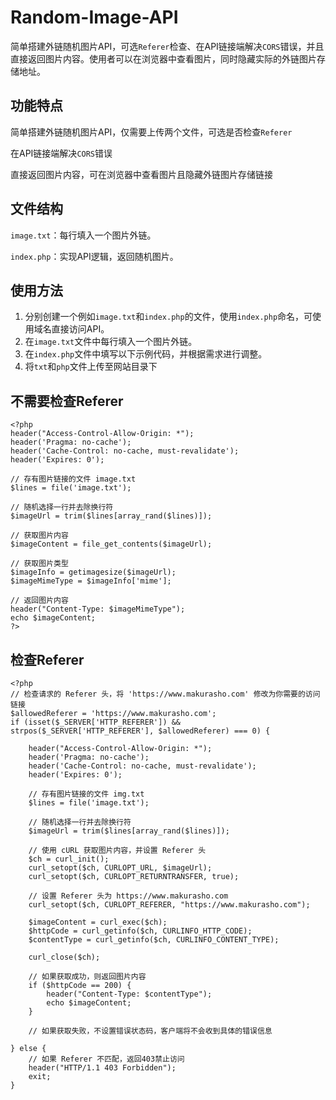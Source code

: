 # Random-Image-API

简单搭建外链随机图片API，可选`Referer`检查、在API链接端解决`CORS`错误，并且直接返回图片内容。使用者可以在浏览器中查看图片，同时隐藏实际的外链图片存储地址。

## 功能特点

简单搭建外链随机图片API，仅需要上传两个文件，可选是否检查`Referer`

在API链接端解决`CORS`错误

直接返回图片内容，可在浏览器中查看图片且隐藏外链图片存储链接

## 文件结构

`image.txt`：每行填入一个图片外链。

`index.php`：实现API逻辑，返回随机图片。

## 使用方法

1. 分别创建一个例如`image.txt`和`index.php`的文件，使用`index.php`命名，可使用域名直接访问API。
2. 在`image.txt`文件中每行填入一个图片外链。
3. 在`index.php`文件中填写以下示例代码，并根据需求进行调整。
4. 将`txt`和`php`文件上传至网站目录下

## 不需要检查Referer

```
<?php
header("Access-Control-Allow-Origin: *");
header('Pragma: no-cache');
header('Cache-Control: no-cache, must-revalidate');
header('Expires: 0');

// 存有图片链接的文件 image.txt
$lines = file('image.txt');

// 随机选择一行并去除换行符
$imageUrl = trim($lines[array_rand($lines)]);

// 获取图片内容
$imageContent = file_get_contents($imageUrl);

// 获取图片类型
$imageInfo = getimagesize($imageUrl);
$imageMimeType = $imageInfo['mime'];

// 返回图片内容
header("Content-Type: $imageMimeType");
echo $imageContent;
?>
```

## 检查Referer

```
<?php
// 检查请求的 Referer 头，将 'https://www.makurasho.com' 修改为你需要的访问链接
$allowedReferer = 'https://www.makurasho.com';
if (isset($_SERVER['HTTP_REFERER']) && strpos($_SERVER['HTTP_REFERER'], $allowedReferer) === 0) {

    header("Access-Control-Allow-Origin: *");
    header('Pragma: no-cache');
    header('Cache-Control: no-cache, must-revalidate');
    header('Expires: 0');

    // 存有图片链接的文件 img.txt
    $lines = file('image.txt');

    // 随机选择一行并去除换行符
    $imageUrl = trim($lines[array_rand($lines)]);

    // 使用 cURL 获取图片内容，并设置 Referer 头
    $ch = curl_init();
    curl_setopt($ch, CURLOPT_URL, $imageUrl);
    curl_setopt($ch, CURLOPT_RETURNTRANSFER, true);

    // 设置 Referer 头为 https://www.makurasho.com
    curl_setopt($ch, CURLOPT_REFERER, "https://www.makurasho.com");

    $imageContent = curl_exec($ch);
    $httpCode = curl_getinfo($ch, CURLINFO_HTTP_CODE);
    $contentType = curl_getinfo($ch, CURLINFO_CONTENT_TYPE);

    curl_close($ch);

    // 如果获取成功，则返回图片内容
    if ($httpCode == 200) {
        header("Content-Type: $contentType");
        echo $imageContent;
    }

    // 如果获取失败，不设置错误状态码，客户端将不会收到具体的错误信息

} else {
    // 如果 Referer 不匹配，返回403禁止访问
    header("HTTP/1.1 403 Forbidden");
    exit;
}
```
